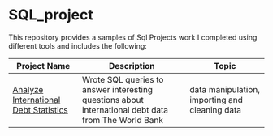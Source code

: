 # SQL_project

This repository provides a samples of Sql Projects work I completed using different tools and includes the following:

Project Name   | Description    |  Topic
---------------| -------------  | ------------------
[Analyze International Debt Statistics](https://github.com/FemiTheAnalyst/Data-Projects/tree/main/Debt%20Analysis%20with%20Sql)  | Wrote SQL queries to answer interesting questions about international debt data from The World Bank  | data manipulation, importing and cleaning data

